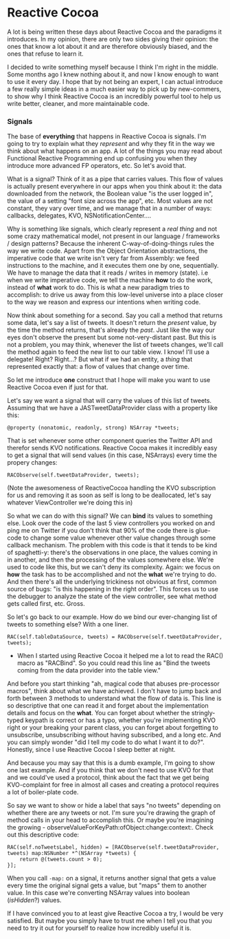 # Reactive Cocoa

A lot is being written these days about Reactive Cocoa and the paradigms it introduces. In my opinion, there are only two sides giving their opinion: the ones that know a lot about it and are therefore obviously biased, and the ones that refuse to learn it.

I decided to write something myself because I think I'm right in the middle. Some months ago I knew nothing about it, and now I know enough to want to use it every day. I hope that by not being an expert, I can actual introduce a few really simple ideas in a much easier way to pick up by new-commers, to show why I think Reactive Cocoa is an incredibly powerful tool to help us write better, cleaner, and more maintainable code.

### Signals

The base of **everything** that happens in Reactive Cocoa is signals. I'm going to try to explain what they *represent* and why they fit in the way we think about what happens on an app. A lot of the things you may read about Functional Reactive Programming end up confusing you when they introduce more advanced FP operators, etc. So let's avoid that.

What is a signal? Think of it as a pipe that carries values. This flow of values is actually present everywhere in our apps when you think about it: the data downloaded from the network, the Boolean value "is the user logged in", the value of a setting "font size across the app", etc. Most values are not constant, they vary over time, and we manage that in a number of ways: callbacks, delegates, KVO, NSNotificationCenter....

Why is something like signals, which clearly represent a *real thing* and not some crazy mathematical model, not present in our language / frameworks / design patterns? Because the inherent C-way-of-doing-things rules the way we write code. Apart from the Object Orientation abstractions, the imperative code that we write isn't very far from Assembly: we feed instructions to the machine, and it executes them one by one, sequentially. We have to manage the data that it reads / writes in memory (state). i.e when we write imperative code, we tell the machine **how** to do the work, instead of **what** work to do. This is what a new paradigm tries to accomplish: to drive us away from this low-level universe into a place closer to the way we reason and express our intentions when writing code.

Now think about something for a second. Say you call a method that returns some data, let's say a list of tweets. It doesn't return the *present* value, by the time the method returns, that's already the *past*. Just like the way our eyes don't observe the present but some not-very-distant past. But this is not a problem, you may think, whenever the list of tweets changes, we'll call the method again to feed the new list to our table view. I know! I'll use a delegate! Right? Right...? But what if we had an entity, a *thing* that represented exactly that: a flow of values that change over time.

So let me introduce **one** construct that I hope will make you want to use Reactive Cocoa even if just for that.

Let's say we want a signal that will carry the values of this list of tweets. Assuming that we have a JASTweetDataProvider class with a property like this:

```objc
@property (nonatomic, readonly, strong) NSArray *tweets;
```

That is set whenever some other component queries the Twitter API and therefor sends KVO notifications. Reactive Cocoa makes it incredibly easy to get a signal that will send values (in this case, NSArrays) every time the propery changes:

```objc
RACObserve(self.tweetDataProvider, tweets);
```

(Note the awesomeness of ReactiveCocoa handling the KVO subscription for us and removing it as soon as self is long to be deallocated, let's say whatever ViewController we're doing this in)

So what we can do with this signal? We can **bind** its values to something else. Look over the code of the last 5 view controllers you worked on and ping me on Twitter if you don't think that 90% of the code there is glue-code to change some value whenever other value changes through some callback mechanism. The problem with this code is that it tends to be kind of spaghetti-y: there's the observations in one place, the values coming in in another, and then the processing of the values somewhere else. We're used to code like this, but we can't deny its complexity. Again: we focus on **how** the task has to be accomplished and not the **what** we're trying to do. And then there's all the underlying trickiness not obvious at first, common source of bugs: "is this happening in the right order". This forces us to use the debugger to analyze the state of the view controller, see what method gets called first, etc. Gross.

So let's go back to our example. How do we bind our ever-changing list of tweets to something else? With a one liner.

```objc
RAC(self.tableDataSource, tweets) = RACObserve(self.tweetDataProvider, tweets);
```

* When I started using Reactive Cocoa it helped me a lot to read the RAC() macro as "RACBind". So you could read this line as "Bind the tweets coming from the data provider into the table view."

And before you start thinking "ah, magical code that abuses pre-processor macros", think about what we have achieved. I don't have to jump back and forth between 3 methods to understand what the flow of data is. This line is so descriptive that one can read it and forget about the implementation details and focus on the **what**. You can forget about whether the stringly-typed keypath is correct or has a typo, whether you're implementing KVO right or your breaking your parent class, you can forget about forgetting to unsubscribe, unsubscribing without having subscribed, and a long etc. And you can simply wonder "did I tell my code to do what I want it to do?". Honestly, since I use Reactive Cocoa I sleep better at night.

And because you may say that this is a dumb example, I'm going to show one last example. And if you think that we don't need to use KVO for that and we could've used a protocol, think about the fact that we get being KVO-complaint for free in almost all cases and creating a protocol requires a lot of boiler-plate code.

So say we want to show or hide a label that says "no tweets" depending on whether there are any tweets or not. I'm sure you're drawing the graph of method calls in your head to accomplish this. Or maybe you're imagining the growing - observeValueForKeyPath:ofObject:change:context:. Check out this descriptive code:

```objc
RAC(self.noTweetsLabel, hidden) = [RACObserve(self.tweetDataProvider, tweets) map:NSNumber *^(NSArray *tweets) {
	return @(tweets.count > 0);
}];
```

When you call `-map:` on a signal, it returns another signal that gets a value every time the original signal gets a value, but "maps" them to another value. In this case we're converting NSArray values into boolean (*isHidden*?) values.


If I have convinced you to at least give Reactive Cocoa a try, I would be very satisfied. But maybe you simply have to trust me when I tell you that you need to try it out for yourself to realize how incredibly useful it is.
